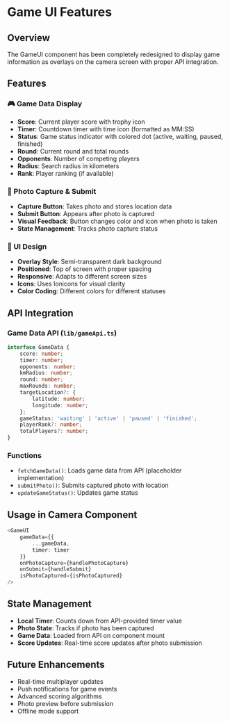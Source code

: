 # Game UI Features

## Overview

The GameUI component has been completely redesigned to display game information as overlays on the camera screen with proper API integration.

## Features

### 🎮 Game Data Display

- **Score**: Current player score with trophy icon
- **Timer**: Countdown timer with time icon (formatted as MM:SS)
- **Status**: Game status indicator with colored dot (active, waiting, paused, finished)
- **Round**: Current round and total rounds
- **Opponents**: Number of competing players
- **Radius**: Search radius in kilometers
- **Rank**: Player ranking (if available)

### 📸 Photo Capture & Submit

- **Capture Button**: Takes photo and stores location data
- **Submit Button**: Appears after photo is captured
- **Visual Feedback**: Button changes color and icon when photo is taken
- **State Management**: Tracks photo capture status

### 🎨 UI Design

- **Overlay Style**: Semi-transparent dark background
- **Positioned**: Top of screen with proper spacing
- **Responsive**: Adapts to different screen sizes
- **Icons**: Uses Ionicons for visual clarity
- **Color Coding**: Different colors for different statuses

## API Integration

### Game Data API (`lib/gameApi.ts`)

```typescript
interface GameData {
    score: number;
    timer: number;
    opponents: number;
    kmRadius: number;
    round: number;
    maxRounds: number;
    targetLocation?: {
        latitude: number;
        longitude: number;
    };
    gameStatus: 'waiting' | 'active' | 'paused' | 'finished';
    playerRank?: number;
    totalPlayers?: number;
}
```

### Functions

- `fetchGameData()`: Loads game data from API (placeholder implementation)
- `submitPhoto()`: Submits captured photo with location
- `updateGameStatus()`: Updates game status

## Usage in Camera Component

```typescript
<GameUI 
    gameData={{
        ...gameData,
        timer: timer
    }}
    onPhotoCapture={handlePhotoCapture}
    onSubmit={handleSubmit}
    isPhotoCaptured={isPhotoCaptured}
/>
```

## State Management

- **Local Timer**: Counts down from API-provided timer value
- **Photo State**: Tracks if photo has been captured
- **Game Data**: Loaded from API on component mount
- **Score Updates**: Real-time score updates after photo submission

## Future Enhancements

- Real-time multiplayer updates
- Push notifications for game events
- Advanced scoring algorithms
- Photo preview before submission
- Offline mode support
